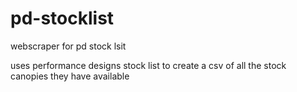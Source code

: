 # pd-stocklist
webscraper for pd stock lsit
 
 uses performance designs stock list to create a csv of all the stock canopies they have available
